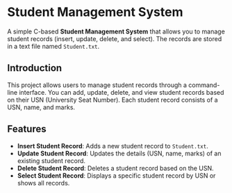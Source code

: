 # Student Management System

A simple C-based **Student Management System** that allows you to manage student records (insert, update, delete, and select). The records are stored in a text file named `Student.txt`.

## Introduction

This project allows users to manage student records through a command-line interface. You can add, update, delete, and view student records based on their USN (University Seat Number). Each student record consists of a USN, name, and marks.

## Features

- **Insert Student Record**: Adds a new student record to `Student.txt`.
- **Update Student Record**: Updates the details (USN, name, marks) of an existing student record.
- **Delete Student Record**: Deletes a student record based on the USN.
- **Select Student Record**: Displays a specific student record by USN or shows all records.
